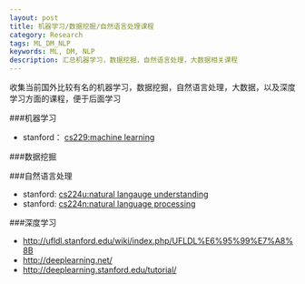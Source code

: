 ```yaml
---
layout: post
title: 机器学习/数据挖掘/自然语言处理课程
category: Research 
tags: ML_DM_NLP
keywords: ML, DM, NLP
description: 汇总机器学习，数据挖掘，自然语言处理，大数据相关课程
---
```


收集当前国外比较有名的机器学习，数据挖掘，自然语言处理，大数据，以及深度学习方面的课程，便于后面学习

###机器学习
- stanford： [cs229:machine learning](http://cs229.stanford.edu/)

###数据挖掘

###自然语言处理
- stanford: [cs224u:natural langauge understanding](https://web.stanford.edu/class/cs224u/)
- stanford: [cs224n:natural language processing](https://web.stanford.edu/class/cs224n/)

###深度学习
- http://ufldl.stanford.edu/wiki/index.php/UFLDL%E6%95%99%E7%A8%8B
- http://deeplearning.net/
- http://deeplearning.stanford.edu/tutorial/




